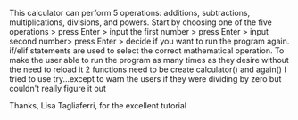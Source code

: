 This calculator can perform 5 operations: additions, subtractions, multiplications, divisions, and powers.
Start by choosing one of the five operations > press Enter > input the first number > press Enter > input second number>
press Enter > decide if you want to run the program again.
if/elif statements are used to select the correct mathematical operation.
To make the user able to run the program as many times as they desire without the need to reload it
2 functions need to be create calculator() and again()
I tried to use try...except to warn the users if they were dividing by zero but couldn't really figure it out

Thanks, Lisa Tagliaferri, for the excellent tutorial

